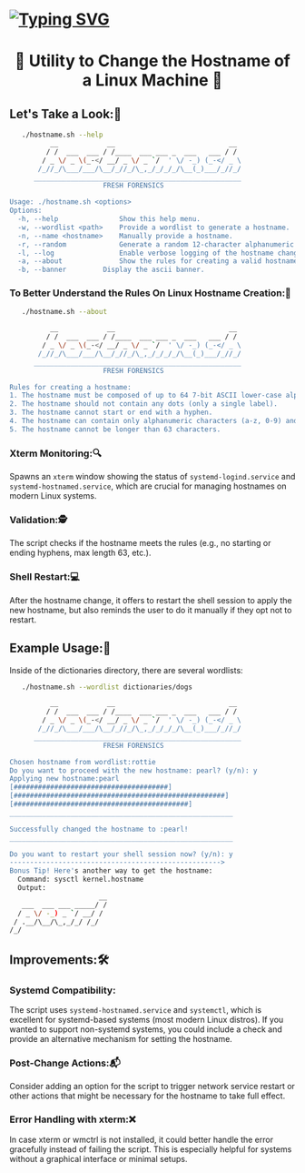 # [![Typing SVG](https://readme-typing-svg.demolab.com?font=Fira+Code&size=19&pause=1000&color=00F705&center=true&width=435&lines=Linux+Hostname+Changer+💻;Command+Line+Junky+💊;Crappy+Bash+Script+Writer+🗒;Seeker+Of+Linux+Knowledge+📚)](https://git.io/typing-svg)

<h1 align="center"> 
📛 Utility to Change the Hostname of a Linux Machine 🤖
</h1>

## Let's Take a Look:👀
```bash
   ./hostname.sh --help
          __            __                            __
         / /  ___  ___ / /____  ___ ___ _  ___   ___ / /
        / _ \/ _ \(_-</ __/ _ \/ _ `/  ' \/ -_) (_-</ _ \
       /_//_/\___/___/\__/_//_/\_,_/_/_/_/\__(_)___/_//_/
      ___________________________________________________
                       FRESH FORENSICS

Usage: ./hostname.sh <options>
Options:
  -h, --help               Show this help menu.
  -w, --wordlist <path>    Provide a wordlist to generate a hostname.
  -n, --name <hostname>    Manually provide a hostname.
  -r, --random             Generate a random 12-character alphanumeric hostname.
  -l, --log                Enable verbose logging of the hostname change.
  -a, --about              Show the rules for creating a valid hostname.
  -b, --banner		   Display the ascii banner.
```
### To Better Understand the Rules On Linux Hostname Creation:📐
```bash
   ./hostname.sh --about

          __            __                            __
         / /  ___  ___ / /____  ___ ___ _  ___   ___ / /
        / _ \/ _ \(_-</ __/ _ \/ _ `/  ' \/ -_) (_-</ _ \
       /_//_/\___/___/\__/_//_/\_,_/_/_/_/\__(_)___/_//_/
      ___________________________________________________
                       FRESH FORENSICS

Rules for creating a hostname:
1. The hostname must be composed of up to 64 7-bit ASCII lower-case alphanumeric characters or hyphens.
2. The hostname should not contain any dots (only a single label).
3. The hostname cannot start or end with a hyphen.
4. The hostname can contain only alphanumeric characters (a-z, 0-9) and hyphens (-).
5. The hostname cannot be longer than 63 characters.
```

### Xterm Monitoring:🔍
Spawns an `xterm` window showing the status of `systemd-logind.service` and `systemd-hostnamed.service`, which are crucial for managing hostnames on modern Linux systems.

### Validation:🕵️ 
The script checks if the hostname meets the rules (e.g., no starting or ending hyphens, max length 63, etc.).

### Shell Restart:💻 
After the hostname change, it offers to restart the shell session to apply the new hostname, but also reminds the user to do it manually if they opt not to restart.

## Example Usage:📖
Inside of the dictionaries directory, there are several wordlists:
```bash
   ./hostname.sh --wordlist dictionaries/dogs

          __            __                            __
         / /  ___  ___ / /____  ___ ___ _  ___   ___ / /
        / _ \/ _ \(_-</ __/ _ \/ _ `/  ' \/ -_) (_-</ _ \
       /_//_/\___/___/\__/_//_/\_,_/_/_/_/\__(_)___/_//_/
      ___________________________________________________
                       FRESH FORENSICS

Chosen hostname from wordlist:rottie
Do you want to proceed with the new hostname: pearl? (y/n): y
Applying new hostname:pearl
[######################################]
[####################################################]
[###########################################]
_______________________________________________________

Successfully changed the hostname to :pearl!
_______________________________________________________

Do you want to restart your shell session now? (y/n): y
---------------------------------------------------->
Bonus Tip! Here's another way to get the hostname:
  Command: sysctl kernel.hostname
  Output:
                      __
   ___  ___ ___ _____/ /
  / _ \/ -_) _ `/ __/ / 
 / .__/\__/\_,_/_/ /_/  
/_/  

```

## Improvements:🛠
### Systemd Compatibility: 
The script uses `systemd-hostnamed.service` and `systemctl`, which is excellent for systemd-based systems (most modern Linux distros). 
If you wanted to support non-systemd systems, you could include a check and provide an alternative mechanism for setting the hostname.

### Post-Change Actions:📬 
Consider adding an option for the script to trigger network service restart or other actions that might be necessary for the hostname to take full effect.

### Error Handling with xterm:❌ 
In case xterm or wmctrl is not installed, it could better handle the error gracefully instead of failing the script. This is especially helpful for systems without a graphical interface or minimal setups.















<!-- Providing this material to the world is costing me greatly. -->
